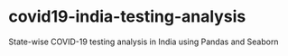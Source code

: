 # covid19-india-testing-analysis
State-wise COVID-19 testing analysis in India using Pandas and Seaborn
